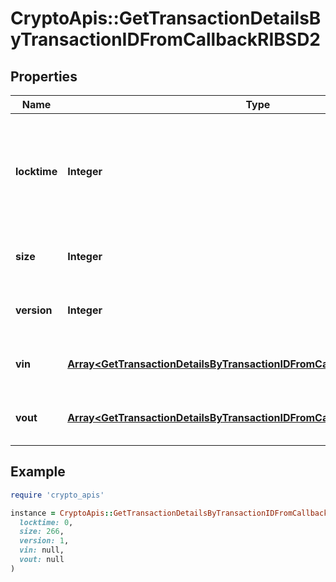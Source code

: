 # CryptoApis::GetTransactionDetailsByTransactionIDFromCallbackRIBSD2

## Properties

| Name | Type | Description | Notes |
| ---- | ---- | ----------- | ----- |
| **locktime** | **Integer** | Represents the time at which a particular transaction can be added to the blockchain. |  |
| **size** | **Integer** | Represents the total size of this transaction. |  |
| **version** | **Integer** | Represents transaction version number. |  |
| **vin** | [**Array&lt;GetTransactionDetailsByTransactionIDFromCallbackRIBSD2VinInner&gt;**](GetTransactionDetailsByTransactionIDFromCallbackRIBSD2VinInner.md) | Represents the transaction inputs. |  |
| **vout** | [**Array&lt;GetTransactionDetailsByTransactionIDFromCallbackRIBSD2VoutInner&gt;**](GetTransactionDetailsByTransactionIDFromCallbackRIBSD2VoutInner.md) | Represents the transaction outputs. |  |

## Example

```ruby
require 'crypto_apis'

instance = CryptoApis::GetTransactionDetailsByTransactionIDFromCallbackRIBSD2.new(
  locktime: 0,
  size: 266,
  version: 1,
  vin: null,
  vout: null
)
```

